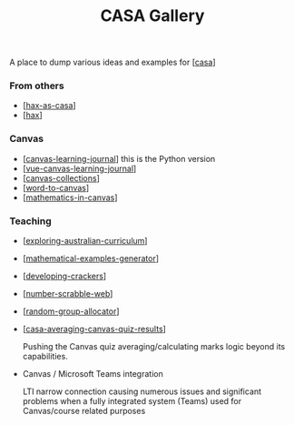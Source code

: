 ﻿---
title: CASA Gallery
type: note
tags:
    - casa
---

A place to dump various ideas and examples for [[casa]]

### From others

- [[hax-as-casa]]
- [[hax]]

### Canvas

- [[canvas-learning-journal]] this is the Python version
- [[vue-canvas-learning-journal]]
- [[canvas-collections]]
- [[word-to-canvas]]
- [[mathematics-in-canvas]]

### Teaching

- [[exploring-australian-curriculum]]
- [[mathematical-examples-generator]]
- [[developing-crackers]]
- [[number-scrabble-web]]
- [[random-group-allocator]]
- [[casa-averaging-canvas-quiz-results]]

    Pushing the Canvas quiz averaging/calculating marks logic beyond its capabilities.

- Canvas / Microsoft Teams integration

    LTI narrow connection causing numerous issues and significant problems when a fully integrated system (Teams) used for Canvas/course related purposes


[//begin]: # "Autogenerated link references for markdown compatibility"
[casa]: casa "Contextually Appropriate Scaffolding Assemblages (CASA)"
[hax-as-casa]: CASA/hax-as-casa "H-A-X as CASA?"
[hax]: CASA/hax "HAX "
[canvas-learning-journal]: CASA/canvas-learning-journal "Canvas Learning Journal"
[vue-canvas-learning-journal]: vue-canvas-learning-journal "Canvas Learning Journal - Vue implementation"
[canvas-collections]: CASA/canvas-collections "No title found"
[word-to-canvas]: CASA/word-to-canvas "No title found"
[mathematics-in-canvas]: mathematics-in-canvas "Mathematics in Canvas"
[exploring-australian-curriculum]: ../Python/exploring-australian-curriculum "Exploring australian curriculum"
[mathematical-examples-generator]: mathematical-examples-generator "Mathematical Examples Generator"
[developing-crackers]: ../Python/developing-crackers "Developing Crackers"
[number-scrabble-web]: number-scrabble-web "Number Scrabble - web implementation"
[random-group-allocator]: random-group-allocator "Random Group Allocator"
[casa-averaging-canvas-quiz-results]: casa-averaging-canvas-quiz-results "Average Canvas quiz results "
[//end]: # "Autogenerated link references"
